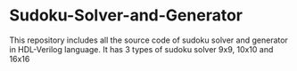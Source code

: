 # Sudoku-Solver-and-Generator
This repository includes all the source code of sudoku solver and generator in HDL-Verilog language. It has 3 types of sudoku solver 9x9, 10x10 and 16x16
